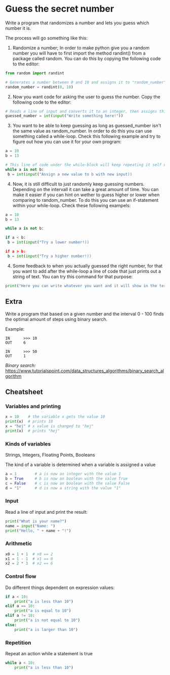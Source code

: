 Guess the secret number
======================

Write a program that randomizes a number and lets you guess which number it is.

The process will go something like this:

 1. Randomize a number; In order to make python give you a random number you will have to first import the method randint() from a package called random. You can do this by copying the following code to the editor:
 ```python
 from random import randint

 # Generates a number between 0 and 10 and assigns it to "random_number". "Random_number" will be the variable you will be using, a mystery number.
 random_number = randint(0, 10)
```


 2. Now you want code for asking the user to guess the number. Copy the following code to the editor:
 ```python
 # Reads a line of input and converts it to an integer, then assigns this number to "guessed_number".
 guessed_number = int(input("Write something here!"))
 ```
 3. You want to be able to keep guessing as long as guessed_number isn't the same value as random_number. In order to do this you can use        something called a while-loop. Check this following example and try to figure out how you can use it for your own program:
 ```python
 a = 10
 b = 13
 
 # This line of code under the while-block will keep repeating it self untill the condition is no longer fullfilled. Since 10 is not 13 the code will repeat itself.
 while a is not b:
  b = int(input("Assign a new value to b with new input))
 ```
 4. Now, it is still difficult to just randomly keep guessing numbers. Depending on the intervall it can take a great amount of time. You can make it easier if you can hint on wether to guess higher or lower when comparing to random_number. To do this you can use an if-statement within your while-loop. Check these following exampels:
  ```python
 a = 10
 b = 13
 
 while a is not b:
 
  if a < b:
   b = int(input("Try a lower number!))
  
  if a > b:
   b = int(input("Try a higher number!))
 ```
 
 4. Some feedback to when you actually guessed the right number, for that you want to add after the while-loop a line of code that just prints out a string of text. You can try this command for that purpose:
   ```python
   print("Here you can write whatever you want and it will show in the terminal!")
   ```
  
## Extra

Write a program that based on a given number and the interval 0 - 100 finds the optimal amount of steps using binary search. 

Example:
```
IN      >>> 10
OUT     6

IN      >>> 50
OUT     1
```

*Binary search:*
https://www.tutorialspoint.com/data_structures_algorithms/binary_search_algorithm



## Cheatsheet

### Variables and printing

```python
x = 10    # the variable x gets the value 10
print(x)  # prints 10
x = "hej" # x value is changed to "hej"
print(x)  # prints "hej"
```

### Kinds of variables
Strings, Integers, Floating Points, Booleans

The kind of a variable is determined when a variable is assigned a value

```python
a = 1        # a is now an integer with the value 1
b = True     # b is now an boolean with the value True
c = False    # c is now an boolean with the value False
d = "1"      # d is now a string with the value "1"
```

### Input

Read a line of input and print the result:

```python
print("What is your name?")
name = input("Name: ")
print("Hello, " + name + "!")
```

### Arithmetic

```python
x0 = 1 + 1  # x0 == 2
x1 = 1 - 1  # x1 == 0
x2 = 2 * 3  # x2 == 6
```

### Control flow

Do different things dependent on expression values:

```python
if a < 10:
    print("a is less than 10")
elif a == 10:
    print("a is equal to 10")
elif a != 10:
    print("a is not equal to 10")
else:
    print("a is larger than 10")
```


### Repetition

Repeat an action while a statement is true

```python
while a < 10:
    print("a is less than 10")
```



